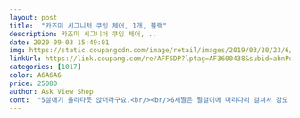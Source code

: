 ```yaml
---
layout: post 
title:  "카즈미 시그니처 쿠잉 체어, 1개, 블랙" 
description: 카즈미 시그니처 쿠잉 체어, ..
date: 2020-09-03 15:49:01 
img: https://static.coupangcdn.com/image/retail/images/2019/03/20/23/6/f9a0a2cc-ee1a-4623-9252-091b0b0937b7.jpg 
linkUrl: https://link.coupang.com/re/AFFSDP?lptag=AF3600438&subid=ahnPublicAsk&pageKey=201840742&itemId=589337228&vendorItemId=4532330317&traceid=V0-113-76c69c01deae7abd 
categories: [1017] 
color: A6A6A6 
price: 25080 
author: Ask View Shop 
cont:  "5살애기 올라타듯 앉더라구요.<br/><br/>6세딸은 팔걸이에 머리다리 걸쳐서 잠도 자네요ㅋ<br/>가격대비 상당히 만족스럽습니다.<br/><br/>가족의자까지 모두 재구매했어요<br/>너무만족스럽네요<br/>높이가 조금 높은듯해서 아이가앉을때는.<br/>.<br/> 바로 앉기에는 불편할수도있을듯합니다.<br/><br/>등받이 날개뼈 받쳐줄 정도높이인데<br/>머리대는 체어도 나름 좋지만 허리라인 받쳐주는<br/>사이즈는 생각보다 상당히 넉넉해서 왠만한사람은 앉을수있을듯합니다.<br/><br/>생각보다 편하네요<br/>앉아보니 상당히 편했어요<br/>애들앉히고, 어른도 조금 앉을수 있겠지 싶어 사봤는데<br/>완전 만족!!<br/>의자색상이 진심 너무너무 이뻐요<br/>정말 넘나 만족합니다<br/>촌스럽지않은 넘이쁜 코랄핑크색입니다.<br/><br/>카즈미 쿠잉체어에 완전 반했어요<br/>캠핑가기전에 집에서 먼저쓰고 캠핑가서 썼어요 ㅎㅎ 엄청 편해요 ㅎㅎ 요람인줄 ㅋㅋㅋㅋ 이 가격에 이 편안함은 정말 말도 안되네요<br/> -!!  다리가 불안한거 아닌가 하는 생각이 괜한 생각이라는걸 단번에 알수있을꺼에요 ㅎㅎ 무게감더 너무 무겁지도 가볍지도 않고 ㅎㅎ가격만 벌껀 아니지만 이가격에 이 퀄리티면 뭐 고장난다하더라도 또 삽니다 ㅋㅋㅋ 그리고 중요한건 등을 못바쳐 줄줄 알았는데 너무나도 편안한.<br/>.<br/> ㅎㅎ 사세요 두번사세요<br/> -!!<br/>" 
---
```

